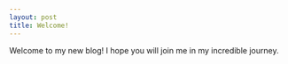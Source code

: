 ```yaml
---
layout: post
title: Welcome!
---
```


Welcome to my new blog! I hope you will join me in my incredible journey.
